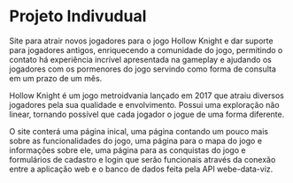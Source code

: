 <h1>Projeto Indivudual</h1>
<p>Site para atrair novos jogadores para o jogo Hollow Knight e dar suporte para jogadores antigos, enriquecendo a comunidade do jogo, permitindo o contato há experiência incrível apresentada na gameplay e ajudando os jogadores com os pormenores do jogo servindo como forma de consulta em um prazo de um mês. </p>
 <p>Hollow Knight é um jogo metroidvania lançado em 2017 que atraiu diversos jogadores pela sua qualidade e envolvimento. Possui uma exploração não linear, tornando possível que cada jogador o jogue de uma forma diferente.</p>
<p> O site conterá uma página inical, uma página contando um pouco mais sobre as funcionalidades do jogo, uma página para o mapa do jogo e informações sobre ele, uma página para as conquistas do jogo e formulários de cadastro e login que serão funcionais através da conexão entre a aplicação web e o banco de dados feita pela API webe-data-viz.
</p> 
